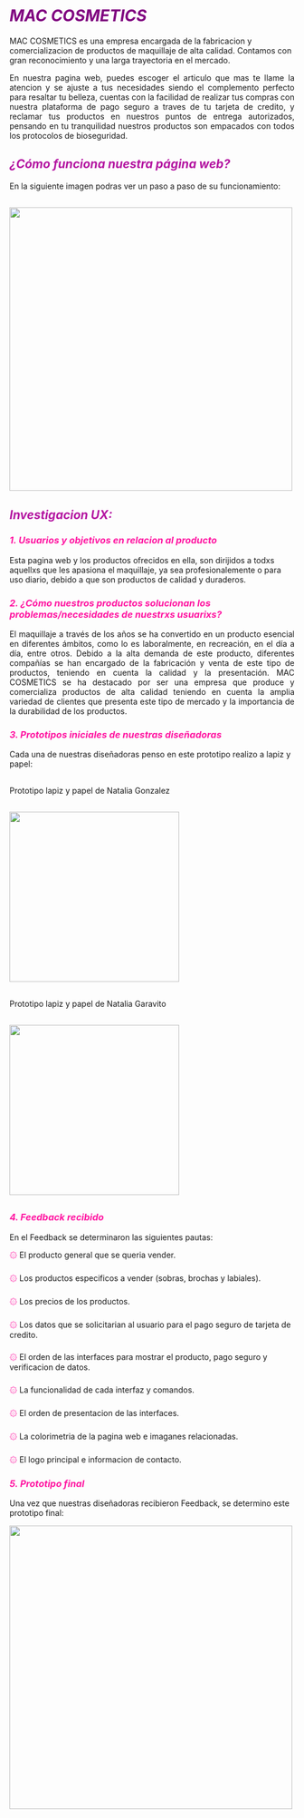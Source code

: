 # <span style="color: purple">  ***MAC COSMETICS*** </span>

  MAC COSMETICS es una empresa encargada de la fabricacion y comercializacion de productos de maquillaje de alta calidad. Contamos con gran reconocimiento y una larga trayectoria en el mercado.

  <p style="text-align: justify;"> En nuestra pagina web, puedes escoger el articulo que mas te llame la atencion y se ajuste a tus necesidades siendo el complemento perfecto para resaltar tu belleza, cuentas con la facilidad de realizar tus compras con nuestra plataforma de pago seguro a traves de tu tarjeta de credito, y reclamar tus productos en nuestros puntos de entrega autorizados, pensando en tu tranquilidad nuestros productos son empacados con todos los protocolos de bioseguridad.</P>

## <span style="color: rgb(180, 21, 161);">  ***¿Cómo funciona nuestra página web?*** </span> 
 
  En la siguiente imagen podras ver un paso a paso de su funcionamiento:
  ##
  <img src="https://github.com/NataliaG9806/BOG002-card-validation/blob/main/src/images/final.jpg?raw=true" width="500">

##
## <span style="color: rgb(180, 21, 161);">  ***Investigacion UX:*** </span> 

### <span style="color: rgb(300, 21, 161);">  ***1. Usuarios y objetivos en relacion al producto*** </span> 

  Esta pagina web y los productos ofrecidos en ella, son dirijidos a todxs aquellxs que les apasiona el maquillaje, ya sea profesionalemente o para uso diario, debido a que son productos de calidad y duraderos.

### <span style="color: rgb(300, 21, 161);">  ***2. ¿Cómo nuestros productos solucionan los problemas/necesidades de nuestrxs usuarixs?*** </span> 

  <p style="text-align: justify;"> El maquillaje a través de los años se ha convertido en un producto esencial en diferentes ámbitos, como lo es laboralmente, en recreación, en el día a día, entre otros. Debido a la alta demanda de este producto, diferentes compañías se han encargado de la fabricación y venta de este tipo de productos, teniendo en cuenta la calidad y la presentación. MAC COSMETICS se ha destacado por ser una empresa que produce y comercializa productos de alta calidad teniendo en cuenta la amplia variedad de clientes que presenta este tipo de mercado y la importancia de la durabilidad de los productos. </p>
 
### <span style="color: rgb(300, 21, 161);">  ***3. Prototipos iniciales de nuestras diseñadoras*** </span> 

  Cada una de nuestras diseñadoras penso en este prototipo realizo a lapiz y papel:
  ##
  Prototipo lapiz y papel de Natalia Gonzalez
  ##
  <img src="https://github.com/NataliaG9806/BOG002-card-validation/blob/main/src/images/papelnat.jpg?raw=true" width="300">
  
  ##
  Prototipo lapiz y papel de Natalia Garavito
  ##
  <img src="https://github.com/NataliaG9806/BOG002-card-validation/blob/main/src/images/Maquetacion%20papel.jpeg?raw=true" width="300">

  ##

### <span style="color: rgb(300, 21, 161);">  ***4. Feedback recibido*** </span> 

  En el Feedback se determinaron las siguientes pautas:

  <span style="color: rgb(300, 21, 161);"> ۞  </span> El producto general que se queria vender. 

  ###
  <span style="color: rgb(300, 21, 161);"> ۞ </span>  Los productos especificos a vender (sobras, brochas y labiales).

  ###
  <span style="color: rgb(300, 21, 161);"> ۞ </span>  Los precios de los productos.

  ###
  <span style="color: rgb(300, 21, 161);"> ۞ </span>  Los datos que se solicitarian al usuario para el pago seguro de tarjeta de credito.

  ###
  <span style="color: rgb(300, 21, 161);"> ۞ </span>  El orden de las interfaces para mostrar el producto, pago seguro y verificacion de datos.

  ###
  <span style="color: rgb(300, 21, 161);"> ۞ </span>  La funcionalidad de cada interfaz y comandos.

  ###
  <span style="color: rgb(300, 21, 161);"> ۞ </span>  El orden de presentacion de las interfaces.

  ###
  <span style="color: rgb(300, 21, 161);"> ۞ </span>  La colorimetria de la pagina web e imaganes relacionadas.

  ###
  <span style="color: rgb(300, 21, 161);"> ۞ </span>  El logo principal e informacion de contacto.

  ### 

### <span style="color: rgb(300, 21, 161);">  ***5. Prototipo final*** </span> 
 

  Una vez que nuestras diseñadoras recibieron Feedback, se determino este prototipo final: 

  <img src="https://github.com/NataliaG9806/BOG002-card-validation/blob/main/src/images/Prototipo.jpg?raw=true" width="500">
